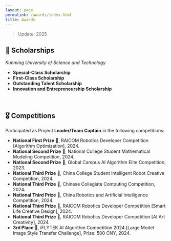 ```yaml
---
layout: page
permalink: /awards/index.html
title: Awards
---
```


> Update: 2025

## 💸 Scholarships

*Kunming University of Science and Technology*

* **Special-Class Scholarship**
* **First-Class Scholarship**
* **Outstanding Talent Scholarship**
* **Innovation and Entrepreneurship Scholarship**

<br>

## 🎖️ Competitions

Participated as Project **Leader/Team Captain** in the following competitions:

- **National First Prize** 🥇, RAICOM Robotics Developer Competition [Algorithm Optimization], 2024.
- **National Second Prize** 🥈, National College Student Mathematical Modeling Competition, 2024.
- **National Second Prize** 🥈, Global Campus AI Algorithm Elite Competition, 2023.
- **National Third Prize** 🥉, China College Student Intelligent Robot Creative Competition, 2024.
- **National Third Prize** 🥉, Chinese Collegiate Computing Competition, 2024.
- **National Third Prize** 🥉, China Robotics and Artificial Intelligence Competition, 2024.
- **National Third Prize** 🥉, RAICOM Robotics Developer Competition [Smart Life Creative Design], 2024.
- **National Third Prize** 🥉, RAICOM Robotics Developer Competition [AI Art Creativity], 2024.
- **3rd Place** 🥉, iFLYTEK AI Algorithm Competition 2024 [Large Model Image Style Transfer Challenge], Prize: 500 CNY, 2024.

<br>
